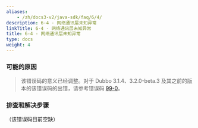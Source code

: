 ```yaml
---
aliases:
    - /zh/docs3-v2/java-sdk/faq/6/4/
description: 6-4 - 网络通讯层未知异常
linkTitle: 6-4 - 网络通讯层未知异常
title: 6-4 - 网络通讯层未知异常
type: docs
weight: 4
---
```




### 可能的原因
> 该错误码的意义已经调整。对于 Dubbo 3.1.4、3.2.0-beta.3 及其之前的版本的该错误码的出错，请参考错误码 [99-0](/zh-cn/overview/mannual/java-sdk/faq/99/0/)。

### 排查和解决步骤
（该错误码目前空缺）
